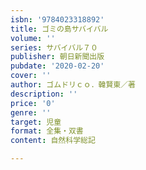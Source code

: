 ```yaml
---
isbn: '9784023318892'
title: ゴミの島サバイバル
volume: ''
series: サバイバル７０
publisher: 朝日新聞出版
pubdate: '2020-02-20'
cover: ''
author: ゴムドリｃｏ．韓賢東／著
description: ''
price: '0'
genre: ''
target: 児童
format: 全集・双書
content: 自然科学総記

---
```

